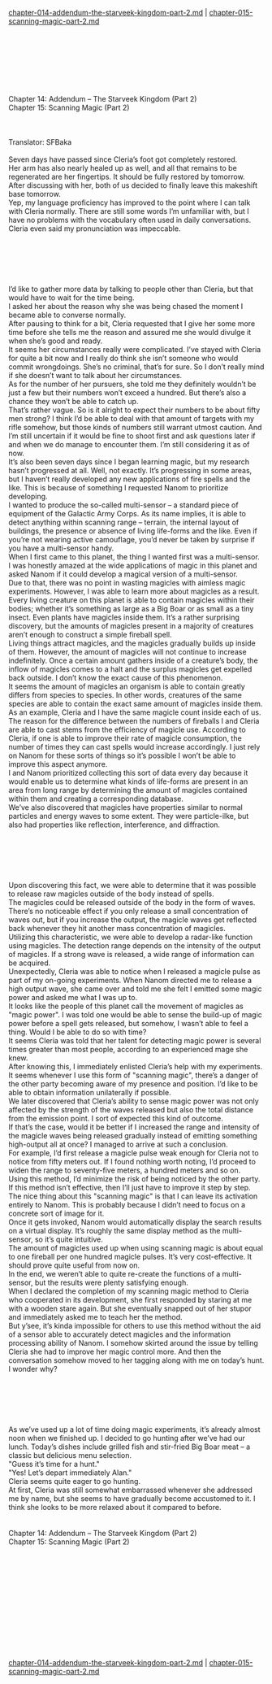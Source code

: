 [chapter-014-addendum-the-starveek-kingdom-part-2.md](./chapter-014-addendum-the-starveek-kingdom-part-2.md) | [chapter-015-scanning-magic-part-2.md](./chapter-015-scanning-magic-part-2.md) <br/>
<br/>
<br/>
<br/>
<br/>
<br/>
<br/>
<br/>
<br/>
Chapter 14: Addendum – The Starveek Kingdom (Part 2)<br/>
Chapter 15: Scanning Magic (Part 2)<br/>
<br/>
 <br/>
<br/>
                                      Translator: SFBaka                                              <br/>
<br/>
Seven days have passed since Cleria’s foot got completely restored. <br/>
Her arm has also nearly healed up as well, and all that remains to be regenerated are her fingertips. It should be fully restored by tomorrow. <br/>
After discussing with her, both of us decided to finally leave this makeshift base tomorrow. <br/>
Yep, my language proficiency has improved to the point where I can talk with Cleria normally. There are still some words I’m unfamiliar with, but I have no problems with the vocabulary often used in daily conversations. Cleria even said my pronunciation was impeccable.<br/>
<br/>
<br/>
<br/>
<br/>
<br/>
<br/>
I’d like to gather more data by talking to people other than Cleria, but that would have to wait for the time being.<br/>
I asked her about the reason why she was being chased the moment I became able to converse normally.<br/>
After pausing to think for a bit, Cleria requested that I give her some more time before she tells me the reason and assured me she would divulge it when she’s good and ready.<br/>
It seems her circumstances really were complicated. I’ve stayed with Cleria for quite a bit now and I really do think she isn’t someone who would commit wrongdoings. She’s no criminal, that’s for sure. So I don’t really mind if she doesn’t want to talk about her circumstances. <br/>
As for the number of her pursuers, she told me they definitely wouldn’t be just a few but their numbers won’t exceed a hundred. But there’s also a chance they won’t be able to catch up. <br/>
That’s rather vague. So is it alright to expect their numbers to be about fifty men strong? I think I’d be able to deal with that amount of targets with my rifle somehow, but those kinds of numbers still warrant utmost caution. And I’m still uncertain if it would be fine to shoot first and ask questions later if and when we do manage to encounter them. I’m still considering it as of now.<br/>
It’s also been seven days since I began learning magic, but my research hasn’t progressed at all. Well, not exactly. It’s progressing in some areas, but I haven’t really developed any new applications of fire spells and the like. This is because of something I requested Nanom to prioritize developing.<br/>
I wanted to produce the so-called multi-sensor – a standard piece of equipment of the Galactic Army Corps. As its name implies, it is able to detect anything within scanning range – terrain, the internal layout of buildings, the presence or absence of living life-forms and the like. Even if you’re not wearing active camouflage, you’d never be taken by surprise if you have a multi-sensor handy. <br/>
When I first came to this planet, the thing I wanted first was a multi-sensor.<br/>
I was honestly amazed at the wide applications of magic in this planet and asked Nanom if it could develop a magical version of a multi-sensor.<br/>
Due to that, there was no point in wasting magicles with aimless magic experiments. However, I was able to learn more about magicles as a result. <br/>
Every living creature on this planet is able to contain magicles within their bodies; whether it’s something as large as a Big Boar or as small as a tiny insect. Even plants have magicles inside them. It’s a rather surprising discovery, but the amounts of magicles present in a majority of creatures aren’t enough to construct a simple fireball spell.  <br/>
Living things attract magicles, and the magicles gradually builds up inside of them. However, the amount of magicles will not continue to increase indefinitely. Once a certain amount gathers inside of a creature’s body, the inflow of magicles comes to a halt and the surplus magicles get expelled back outside. I don’t know the exact cause of this phenomenon.<br/>
It seems the amount of magicles an organism is able to contain greatly differs from species to species. In other words, creatures of the same species are able to contain the exact same amount of magicles inside them. As an example, Cleria and I have the same magicle count inside each of us. <br/>
The reason for the difference between the numbers of fireballs I and Cleria are able to cast stems from the efficiency of magicle use. According to Cleria, if one is able to improve their rate of magicle consumption, the number of times they can cast spells would increase accordingly. I just rely on Nanom for these sorts of things so it’s possible I won’t be able to improve this aspect anymore. <br/>
I and Nanom prioritized collecting this sort of data every day because it would enable us to determine what kinds of life-forms are present in an area from long range by determining the amount of magicles contained within them and creating a corresponding database.   <br/>
We’ve also discovered that magicles have properties similar to normal particles and energy waves to some extent. They were particle-ilke, but also had properties like reflection, interference, and diffraction.<br/>
<br/>
<br/>
<br/>
<br/>
<br/>
<br/>
Upon discovering this fact, we were able to determine that it was possible to release raw magicles outside of the body instead of spells.<br/>
The magicles could be released outside of the body in the form of waves. There’s no noticeable effect if you only release a small concentration of waves out, but if you increase the output, the magicle waves get reflected back whenever they hit another mass concentration of magicles.<br/>
Utilizing this characteristic, we were able to develop a radar-like function using magicles. The detection range depends on the intensity of the output of magicles. If a strong wave is released, a wide range of information can be acquired.    <br/>
Unexpectedly, Cleria was able to notice when I released a magicle pulse as part of my on-going experiments. When Nanom directed me to release a high output wave, she came over and told me she felt I emitted some magic power and asked me what I was up to.  <br/>
It looks like the people of this planet call the movement of magicles as "magic power". I was told one would be able to sense the build-up of magic power before a spell gets released, but somehow, I wasn’t able to feel a thing. Would I be able to do so with time?<br/>
It seems Cleria was told that her talent for detecting magic power is several times greater than most people, according to an experienced mage she knew.<br/>
After knowing this, I immediately enlisted Cleria’s help with my experiments. It seems whenever I use this form of "scanning magic", there’s a danger of the other party becoming aware of my presence and position. I’d like to be able to obtain information unilaterally if possible. <br/>
We later discovered that Cleria’s ability to sense magic power was not only affected by the strength of the waves released but also the total distance from the emission point. I sort of expected this kind of outcome.<br/>
If that’s the case, would it be better if I increased the range and intensity of the magicle waves being released gradually instead of emitting something high-output all at once? I managed to arrive at such a conclusion.<br/>
For example, I’d first release a magicle pulse weak enough for Cleria not to notice from fifty meters out. If I found nothing worth noting, I’d proceed to widen the range to seventy-five meters, a hundred meters and so on. <br/>
Using this method, I’d minimize the risk of being noticed by the other party.<br/>
If this method isn’t effective, then I’ll just have to improve it step by step.<br/>
The nice thing about this "scanning magic" is that I can leave its activation entirely to Nanom. This is probably because I didn’t need to focus on a concrete sort of image for it.<br/>
Once it gets invoked, Nanom would automatically display the search results on a virtual display. It’s roughly the same display method as the multi-sensor, so it’s quite intuitive.<br/>
The amount of magicles used up when using scanning magic is about equal to one fireball per one hundred magicle pulses. It’s very cost-effective. It should prove quite useful from now on.<br/>
In the end, we weren’t able to quite re-create the functions of a multi-sensor, but the results were plenty satisfying enough.<br/>
When I declared the completion of my scanning magic method to Cleria who cooperated in its development, she first responded by staring at me with a wooden stare again. But she eventually snapped out of her stupor and immediately asked me to teach her the method.       <br/>
But y’see, it’s kinda impossible for others to use this method without the aid of a sensor able to accurately detect magicles and the information processing ability of Nanom. I somehow skirted around the issue by telling Cleria she had to improve her magic control more. And then the conversation somehow moved to her tagging along with me on today’s hunt. I wonder why?<br/>
<br/>
<br/>
<br/>
<br/>
<br/>
<br/>
As we’ve used up a lot of time doing magic experiments, it’s already almost noon when we finished up. I decided to go hunting after we’ve had our lunch. Today’s dishes include grilled fish and stir-fried Big Boar meat – a classic but delicious menu selection.<br/>
"Guess it’s time for a hunt."<br/>
"Yes! Let’s depart immediately Alan."<br/>
Cleria seems quite eager to go hunting.<br/>
At first, Cleria was still somewhat embarrassed whenever she addressed me by name, but she seems to have gradually become accustomed to it. I think she looks to be more relaxed about it compared to before.<br/>
<br/>
<br/>
Chapter 14: Addendum – The Starveek Kingdom (Part 2)<br/>
Chapter 15: Scanning Magic (Part 2)<br/>
<br/>
 <br/>
<br/>
<br/>
<br/>
<br/>
<br/>
<br/>
<br/>
<br/>
<br/>
<br/> <br/>
[chapter-014-addendum-the-starveek-kingdom-part-2.md](./chapter-014-addendum-the-starveek-kingdom-part-2.md) | [chapter-015-scanning-magic-part-2.md](./chapter-015-scanning-magic-part-2.md) <br/>
